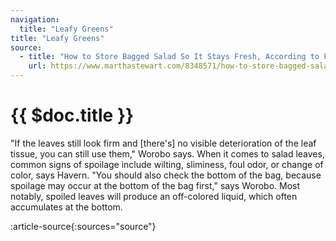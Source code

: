 ```yaml
---
navigation:
  title: "Leafy Greens"
title: "Leafy Greens"
source:
  - title: "How to Store Bagged Salad So It Stays Fresh, According to Food Scientists"
    url: https://www.marthastewart.com/8348571/how-to-store-bagged-salad-leaves
---
```


# {{ $doc.title }}

"If the leaves still look firm and [there's] no visible deterioration of the leaf tissue, you can still use them," Worobo says. When it comes to salad leaves, common signs of spoilage include wilting, sliminess, foul odor, or change of color, says Havern. "You should also check the bottom of the bag, because spoilage may occur at the bottom of the bag first," says Worobo. Most notably, spoiled leaves will produce an off-colored liquid, which often accumulates at the bottom.

:article-source{:sources="source"}